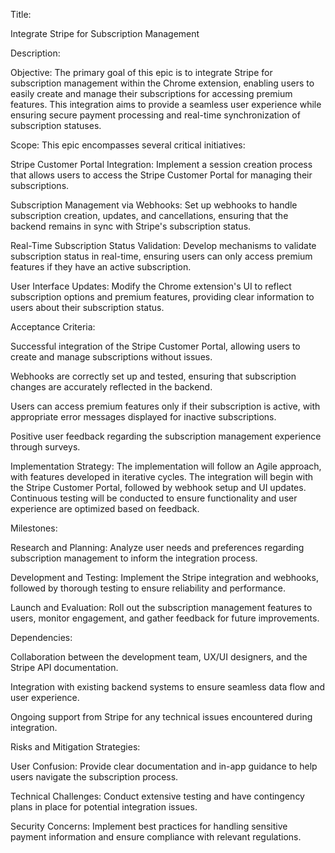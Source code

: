 Title:

Integrate Stripe for Subscription Management

Description:

Objective:
The primary goal of this epic is to integrate Stripe for subscription management within the Chrome extension, enabling users to easily create and manage their subscriptions for accessing premium features. This integration aims to provide a seamless user experience while ensuring secure payment processing and real-time synchronization of subscription statuses.

Scope:
This epic encompasses several critical initiatives:

Stripe Customer Portal Integration: Implement a session creation process that allows users to access the Stripe Customer Portal for managing their subscriptions.

Subscription Management via Webhooks: Set up webhooks to handle subscription creation, updates, and cancellations, ensuring that the backend remains in sync with Stripe's subscription status.

Real-Time Subscription Status Validation: Develop mechanisms to validate subscription status in real-time, ensuring users can only access premium features if they have an active subscription.

User Interface Updates: Modify the Chrome extension's UI to reflect subscription options and premium features, providing clear information to users about their subscription status.

Acceptance Criteria:

Successful integration of the Stripe Customer Portal, allowing users to create and manage subscriptions without issues.

Webhooks are correctly set up and tested, ensuring that subscription changes are accurately reflected in the backend.

Users can access premium features only if their subscription is active, with appropriate error messages displayed for inactive subscriptions.

Positive user feedback regarding the subscription management experience through surveys.

Implementation Strategy:
The implementation will follow an Agile approach, with features developed in iterative cycles. The integration will begin with the Stripe Customer Portal, followed by webhook setup and UI updates. Continuous testing will be conducted to ensure functionality and user experience are optimized based on feedback.

Milestones:

Research and Planning: Analyze user needs and preferences regarding subscription management to inform the integration process.

Development and Testing: Implement the Stripe integration and webhooks, followed by thorough testing to ensure reliability and performance.

Launch and Evaluation: Roll out the subscription management features to users, monitor engagement, and gather feedback for future improvements.

Dependencies:

Collaboration between the development team, UX/UI designers, and the Stripe API documentation.

Integration with existing backend systems to ensure seamless data flow and user experience.

Ongoing support from Stripe for any technical issues encountered during integration.

Risks and Mitigation Strategies:

User Confusion: Provide clear documentation and in-app guidance to help users navigate the subscription process.

Technical Challenges: Conduct extensive testing and have contingency plans in place for potential integration issues.

Security Concerns: Implement best practices for handling sensitive payment information and ensure compliance with relevant regulations.